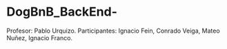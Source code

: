 # DogBnB_BackEnd-
Profesor: Pablo Urquizo.  Participantes: Ignacio Fein, Conrado Veiga, Mateo Nuñez, Ignacio Franco.
